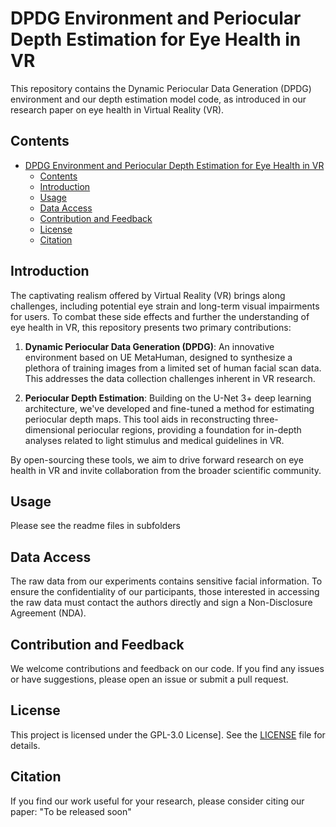 # DPDG Environment and Periocular Depth Estimation for Eye Health in VR

This repository contains the Dynamic Periocular Data Generation (DPDG) environment and our depth estimation model code, as introduced in our research paper on eye health in Virtual Reality (VR).

## Contents

- [DPDG Environment and Periocular Depth Estimation for Eye Health in VR](#dpdg-environment-and-periocular-depth-estimation-for-eye-health-in-vr)
  - [Contents](#contents)
  - [Introduction](#introduction)
  - [Usage](#usage)
  - [Data Access](#data-access)
  - [Contribution and Feedback](#contribution-and-feedback)
  - [License](#license)
  - [Citation](#citation)

## Introduction

The captivating realism offered by Virtual Reality (VR) brings along challenges, including potential eye strain and long-term visual impairments for users. To combat these side effects and further the understanding of eye health in VR, this repository presents two primary contributions:

1. **Dynamic Periocular Data Generation (DPDG)**: An innovative environment based on UE MetaHuman, designed to synthesize a plethora of training images from a limited set of human facial scan data. This addresses the data collection challenges inherent in VR research.
   
2. **Periocular Depth Estimation**: Building on the U-Net 3+ deep learning architecture, we've developed and fine-tuned a method for estimating periocular depth maps. This tool aids in reconstructing three-dimensional periocular regions, providing a foundation for in-depth analyses related to light stimulus and medical guidelines in VR.

By open-sourcing these tools, we aim to drive forward research on eye health in VR and invite collaboration from the broader scientific community.


## Usage

Please see the readme files in subfolders

## Data Access

The raw data from our experiments contains sensitive facial information. To ensure the confidentiality of our participants, those interested in accessing the raw data must contact the authors directly and sign a Non-Disclosure Agreement (NDA). 

## Contribution and Feedback

We welcome contributions and feedback on our code. If you find any issues or have suggestions, please open an issue or submit a pull request.

## License

This project is licensed under the GPL-3.0 License]. See the [LICENSE](LICENSE) file for details.

## Citation

If you find our work useful for your research, please consider citing our paper:
"To be released soon"